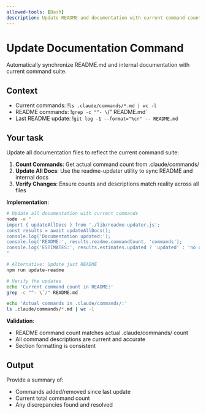 ```yaml
---
allowed-tools: [Bash]
description: Update README and documentation with current command count
---
```


# Update Documentation Command

Automatically synchronize README.md and internal documentation with current command suite.

## Context
- Current commands: !`ls .claude/commands/*.md | wc -l`
- README commands: !`grep -c "^- \`/" README.md`
- Last README update: !`git log -1 --format="%cr" -- README.md`

## Your task
Update all documentation files to reflect the current command suite:

1. **Count Commands**: Get actual command count from .claude/commands/
2. **Update All Docs**: Use the readme-updater utility to sync README and internal docs
3. **Verify Changes**: Ensure counts and descriptions match reality across all files

**Implementation**:
```bash
# Update all documentation with current commands
node -e "
import { updateAllDocs } from './lib/readme-updater.js';
const results = await updateAllDocs();
console.log('Documentation updated:');
console.log('README:', results.readme.commandCount, 'commands');
console.log('ESTIMATES:', results.estimates.updated ? 'updated' : 'no changes');
"

# Alternative: Update just README
npm run update-readme

# Verify the updates
echo 'Current command count in README:'
grep -c "^- \`/" README.md

echo 'Actual commands in .claude/commands/:'
ls .claude/commands/*.md | wc -l
```

**Validation**:
- README command count matches actual .claude/commands/ count
- All command descriptions are current and accurate
- Section formatting is consistent

## Output
Provide a summary of:
- Commands added/removed since last update
- Current total command count
- Any discrepancies found and resolved